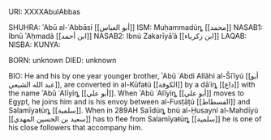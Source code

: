URI: XXXXAbulAbbas

SHUHRA: ʾAbū al-ʿAbbāsỉ [[أبو العباس]]
ISM: Muḥammadủȵ [[محمد]]
NASAB1: Ibnủ ʾAḥmadả [[ابن أحمد]]
NASAB2: Ibnủ Zakarīyāʾả [[ابن زكرياء]]
LAQAB: 
NISBA: 
KUNYA: 

BORN: unknown
DIED: unknown

BIO: He and his by one year younger brother, ʾAbū ʿAbdỉ Allãhỉ al-Šīʿīyủ [[أبو عبد الله الشيعي]], are converted in al-Kūfaŧủ [[الكوفة]] by a dāʿỉȵ [[داع]] with the name ʾAbū ʿAlīyỉȵ [[أبو علي]]. When ʾAbū ʿAlīyỉȵ [[أبو علي]] moves to Egypt, he joins him and is his envoy between al-Fusṭāṭủ [[الفسطاط]] and Salamīyaŧủȵ [[سلمية]]. When in 289AH Saʿīdủȵ bnủ al-Ḥusaynỉ al-Mahdīyủ [[سعيد بن الحسين المهدي]] has to flee from Salamīyaŧủȵ [[سلمية]] he is one of his close followers that accompany him.
